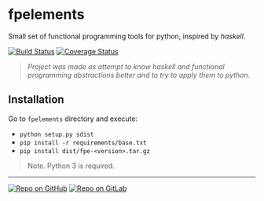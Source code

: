 # fpelements

Small set of functional programming tools for python, inspired by _haskell_.

[![Build Status](https://travis-ci.org/0xck/fpelements.svg?branch=master)](https://travis-ci.org/0xck/fpelements)
[![Coverage Status](https://coveralls.io/repos/github/0xck/fpelements/badge.svg?branch=master)](https://coveralls.io/github/0xck/fpelements?branch=master)


> _Project was made as attempt to know haskell and functional programming abstractions better and to try to apply them to python._

## Installation
Go to `fpelements` directory and execute:

* `python setup.py sdist`
* `pip install -r requirements/base.txt`
* `pip install dist/fpe-<version>.tar.gz`

> Note. Python 3 is required.

---
[![Repo on GitHub](https://img.shields.io/badge/repo-GitHub-3D76C2.svg)](https://github.com/0xck/fpelements)
[![Repo on GitLab](https://img.shields.io/badge/repo-GitLab-6C488A.svg)](https://gitlab.com/0xck/fpelements)
